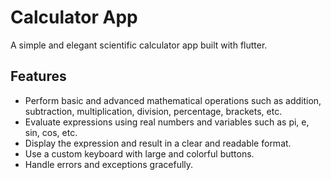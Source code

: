 # Calculator App

A simple and elegant scientific calculator app built with flutter.

## Features

- Perform basic and advanced mathematical operations such as addition, subtraction, multiplication, division, percentage, brackets, etc.
- Evaluate expressions using real numbers and variables such as pi, e, sin, cos, etc.
- Display the expression and result in a clear and readable format.
- Use a custom keyboard with large and colorful buttons.
- Handle errors and exceptions gracefully.


